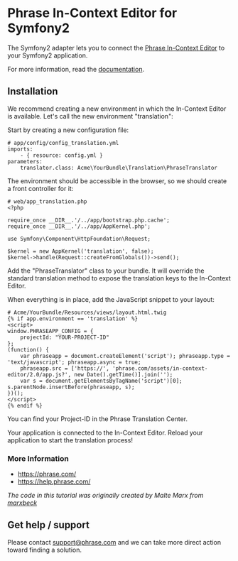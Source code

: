 # Phrase In-Context Editor for Symfony2

The Symfony2 adapter lets you to connect the [Phrase In-Context Editor](https://help.phrase.com/translate-website-and-app-content/use-in-context-editor-to-translate/translate-directly-on-your-website) to your Symfony2 application.

For more information, read the [documentation](https://help.phrase.com/).

## Installation ##

We recommend creating a new environment in which the In-Context Editor is available. Let's call the new environment "translation":

Start by creating a new configuration file:

    # app/config/config_translation.yml
    imports:
        - { resource: config.yml }
    parameters:
        translator.class: Acme\YourBundle\Translation\PhraseTranslator

The environment should be accessible in the browser, so we should create a front controller for it:

    # web/app_translation.php
    <?php

    require_once __DIR__.'/../app/bootstrap.php.cache';
    require_once __DIR__.'/../app/AppKernel.php';

    use Symfony\Component\HttpFoundation\Request;

    $kernel = new AppKernel('translation', false);
    $kernel->handle(Request::createFromGlobals())->send();

Add the "PhraseTranslator" class to your bundle. It will override the standard translation method to expose the translation keys to the In-Context Editor.

When everything is in place, add the JavaScript snippet to your layout:

    # Acme/YourBundle/Resources/views/layout.html.twig
    {% if app.environment == 'translation' %}
    <script>
    window.PHRASEAPP_CONFIG = {
        projectId: "YOUR-PROJECT-ID"
    };
    (function() {
        var phraseapp = document.createElement('script'); phraseapp.type = 'text/javascript'; phraseapp.async = true;
        phraseapp.src = ['https://', 'phrase.com/assets/in-context-editor/2.0/app.js?', new Date().getTime()].join('');
        var s = document.getElementsByTagName('script')[0]; s.parentNode.insertBefore(phraseapp, s);
    })();
    </script>
    {% endif %}

You can find your Project-ID in the Phrase Translation Center.

Your application is connected to the In-Context Editor. Reload your application to start the translation process!

### More Information ###

* https://phrase.com/
* https://help.phrase.com/

*The code in this tutorial was originally created by Malte Marx from [marxbeck](http://www.marxbeck.de)*

## Get help / support

Please contact [support@phrase.com](mailto:support@phrase.com?subject=[GitHub]%20) and we can take more direct action toward finding a solution.
